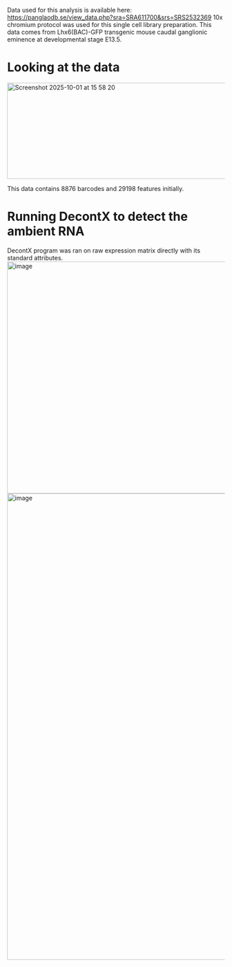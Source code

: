 Data used for this analysis is available here: https://panglaodb.se/view_data.php?sra=SRA611700&srs=SRS2532369 
10x chromium protocol was used for this single cell library preparation.
This data comes from Lhx6(BAC)-GFP transgenic mouse caudal ganglionic eminence at developmental stage E13.5. 
# Looking at the data 
<img width="597" height="222" alt="Screenshot 2025-10-01 at 15 58 20" src="https://github.com/user-attachments/assets/f8f3a18c-8f15-4651-aa82-1a154d949c39" />

This data contains 8876 barcodes and 29198 features initially. 
# Running DecontX to detect the ambient RNA
DecontX program was ran on raw expression matrix directly with its standard attributes.
<img width="824" height="536" alt="image" src="https://github.com/user-attachments/assets/e7c3d2a6-0ae4-419a-bdfe-74d80a01c38b" />
<img width="1570" height="1078" alt="image" src="https://github.com/user-attachments/assets/0e818314-e3fc-472e-a314-7dd9cc068df5" />

